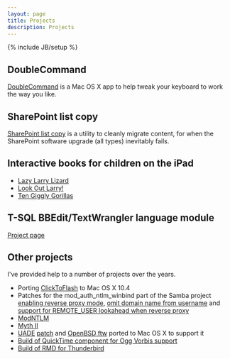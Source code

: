 ```yaml
---
layout: page
title: Projects
description: Projects
---
```

{% include JB/setup %}

## DoubleCommand
[DoubleCommand](http://doublecommand.sourceforge.net) is a Mac OS X app to help tweak your keyboard to work the way you like.

## SharePoint list copy
[SharePoint list copy](https://sourceforge.net/apps/trac/splistcp/) is a utility to cleanly migrate content, for when the SharePoint software upgrade (all types) inevitably fails.

## Interactive books for children on the iPad
- [Lazy Larry Lizard](http://itunes.apple.com/au/app/lazy-larry-lizard/id370137977?mt=8)
- [Look Out Larry!](http://itunes.apple.com/au/app/look-out-larry!/id427064272?mt=8)
- [Ten Giggly Gorillas](http://itunes.apple.com/au/app/ten-giggly-gorillas/id487182988?mt=8)

## T-SQL BBEdit/TextWrangler language module
[Project page](tsql-language-module)

## Other projects
I've provided help to a number of projects over the years.

- Porting [ClickToFlash](http://rentzsch.github.com/clicktoflash/) to Mac OS X 10.4
- Patches for the mod_auth_ntlm_winbind part of the Samba project [enabling reverse proxy mode](http://lists.samba.org/archive/samba-technical/2007-January/051292.html), [omit domain name from username](http://lists.samba.org/archive/samba-technical/2007-April/052692.html) and [support for REMOTE_USER lookahead when reverse proxy](http://lists.samba.org/archive/samba-technical/2008-September/061428.html)
- [ModNTLM](http://modntlm.sourceforge.net/)
- [Myth II](http://projectmagma.net/about/)
- [UADE](http://zakalwe.fi/uade/) [patch](/files/uade-1.02_darwin.diff) and [OpenBSD ftw](ftw) ported to Mac OS X to support it
- [Build of QuickTime component for Ogg Vorbis support](http://doublecommand.sourceforge.net/qtoggvorbis.html)
- [Build of RMD for Thunderbird](http://www.andrewlucking.com/archives/2007/06/rmd-145-osx-remembers/)
